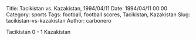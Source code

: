 Title: Tacikistan vs. Kazakistan, 1994/04/11
Date: 1994/04/11 00:00
Category: sports
Tags: football, football scores, Tacikistan, Kazakistan
Slug: tacikistan-vs-kazakistan
Author: carbonero


Tacikistan 0 - 1 Kazakistan
